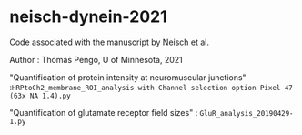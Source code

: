 # neisch-dynein-2021
Code associated with the manuscript by Neisch et al.

Author : Thomas Pengo, U of Minnesota, 2021

"Quantification of protein intensity at neuromuscular junctions" :`HRPtoCh2_membrane_ROI_analysis with Channel selection option Pixel 47 (63x NA 1.4).py` 

"Quantification of glutamate receptor field sizes"
: `GluR_analysis_20190429-1.py`
